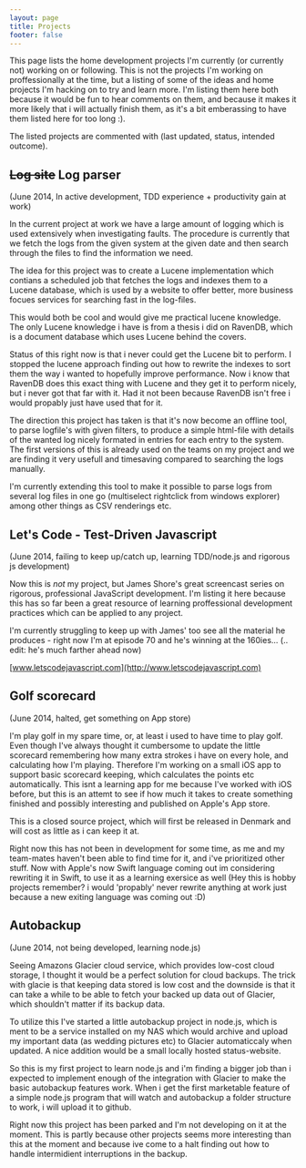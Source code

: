 ```yaml
---
layout: page
title: Projects
footer: false
---
```


This page lists the home development projects I'm currently (or currently not) working on or following. This is not the projects I'm working on proffessionally at the time, but a listing of some of the ideas and home projects I'm hacking on to try and learn more. I'm listing them here both because it would be fun to hear comments on them, and because it makes it more likely that i will actually finish them, as it's a bit emberassing to have them listed here for too long :).

The listed projects are commented with (last updated, status, intended outcome).

## ~~Log site~~ Log parser

(June 2014, In active development, TDD experience + productivity gain at work)

In the current project at work we have a large amount of logging which is used extensively when investigating faults. The procedure is currently that we fetch the logs from the given system at the given date and then search through the files to find the information we need.

The idea for this project was to create a Lucene implementation which contians a scheduled job that fetches the logs and indexes them to a Lucene database, which is used by a website to offer better, more business focues services for searching fast in the log-files.

This would both be cool and would give me practical lucene knowledge. The only Lucene knowledge i have is from a thesis i did on RavenDB, which is a document database which uses Lucene behind the covers.

Status of this right now is that i never could get the Lucene bit to perform. I stopped the lucene approach finding out how to rewrite the indexes to sort them the way i wanted to hopefully improve performance. Now i know that RavenDB does this exact thing with Lucene and they get it to perform nicely, but i never got that far with it. Had it not been because RavenDB isn't free i would propably just have used that for it.

The direction this project has taken is that it's now become an offline tool, to parse logfile's with given filters, to produce a simple html-file with details of the wanted log nicely formated in entries for each entry to the system. The first versions of this is already used on the teams on my project and we are finding it very usefull and timesaving compared to searching the logs manually.

I'm currently extending this tool to make it possible to parse logs from several log files in one go (multiselect rightclick from windows explorer) among other things as CSV renderings etc.


## Let's Code - Test-Driven Javascript

(June 2014, failing to keep up/catch up, learning TDD/node.js and rigorous js development)

Now this is _not_ my project, but James Shore's great screencast series on rigorous, professional JavaScript development. I'm listing it here because this has so far been a great resource of learning proffessional development practices which can be applied to any project.

I'm currently struggling to keep up with James' too see all the material he produces - right now I'm at episode 70 and he's winning at the 160ies... (.. edit: he's much farther ahead now)

[www.letscodejavascript.com](http://www.letscodejavascript.com)

## Golf scorecard

(June 2014, halted, get something on App store)

I'm play golf in my spare time, or, at least i used to have time to play golf. Even though I've always thought it cumbersome to update the little scorecard remembering how many extra strokes i have on every hole, and calculating how I'm playing. Therefore I'm working on a small iOS app to support basic scorecard keeping, which calculates the points etc automatically. This isnt a learning app for me because I've worked with iOS before, but this is an attemt to see if how much it takes to create something finished and possibly interesting and published on Apple's App store.

This is a closed source project, which will first be released in Denmark and will cost as little as i can keep it at.

Right now this has not been in development for some time, as me and my team-mates haven't been able to find time for it, and i've prioritized other stuff. Now with Apple's now Swift language coming out im considering rewriting it in Swift, to use it as a learning exersice as well (Hey this is hobby projects remember? i would 'propably' never rewrite anything at work just because a new exiting language was coming out :D)

## Autobackup

(June 2014, not being developed, learning node.js)

Seeing Amazons Glacier cloud service, which provides low-cost cloud storage, I thought it would be a perfect solution for cloud backups. The trick with glacie is that keeping data stored is low cost and the downside is that it can take a while to be able to fetch your backed up data out of Glacier, which shouldn't matter if its backup data.

To utilize this I've started a little autobackup project in node.js, which is ment to be a service installed on my NAS which would archive and upload my important data (as wedding pictures etc) to Glacier automaticcaly when updated. A nice addition would be a small locally hosted status-website.

So this is my first project to learn node.js and i'm finding a bigger job than i expected to implement enough of the integration with Glacier to make the basic autobackup features work. When i get the first marketable feature of a simple node.js program that will watch and autobackup a folder structure to work, i will upload it to github.

Right now this project has been parked and I'm not developing on it at the moment. This is partly because other projects seems more interesting than this at the moment and because ive come to a halt finding out how to handle intermidient interruptions in the backup.
